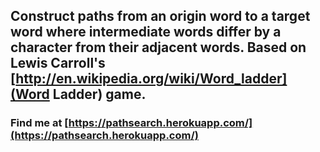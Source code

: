 ## Construct paths from an origin word to a target word where intermediate words differ by a character from their adjacent words. Based on Lewis Carroll's [http://en.wikipedia.org/wiki/Word_ladder](Word Ladder) game.

### Find me at [https://pathsearch.herokuapp.com/](https://pathsearch.herokuapp.com/)